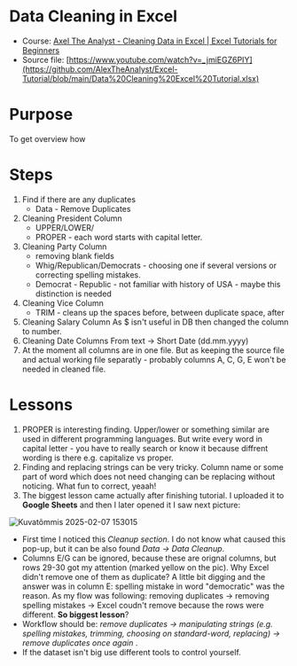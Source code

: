 # Data Cleaning in Excel

- Course: [Axel The Analyst - Cleaning Data in Excel | Excel Tutorials for Beginners](https://www.youtube.com/watch?v=_jmiEGZ6PIY)
- Source file: [https://www.youtube.com/watch?v=_jmiEGZ6PIY](https://github.com/AlexTheAnalyst/Excel-Tutorial/blob/main/Data%20Cleaning%20Excel%20Tutorial.xlsx)

# Purpose
To get overview how 

# Steps
1. Find if there are any duplicates
    - Data - Remove Duplicates
2. Cleaning President Column
    - UPPER/LOWER/
    - PROPER - each word starts with capital letter.
4. Cleaning Party Column
    - removing blank fields
    - Whig/Republican/Democrats - choosing one if several versions or correcting spelling mistakes.
    * Democrat - Republic - not familiar with history of USA - maybe this distinction is needed
6. Cleaning Vice Column
   - TRIM - cleans up the spaces before, between duplicate space, after
7. Cleaning Salary Column
As $ isn't useful in DB then changed the column to number.
8. Cleaning Date Columns
From text -> Short Date (dd.mm.yyyy)
9. At the moment all columns are in one file. But as keeping the source file and actual working file separatly - probably columns A, C, G, E won't be needed in cleaned file.


# Lessons
1. PROPER is interesting finding. Upper/lower or something similar are used in different programming languages. But write every word in capital letter - you have to really search or know it because diffrent wording is there e.g. capitalize vs proper.
2. Finding and replacing strings can be very tricky. Column name or some part of word which does not need changing can be replacing without noticing. What fun to correct, yeaah!
3. The biggest lesson came actually after finishing tutorial. I uploaded it to **Google Sheets** and then I later opened it I saw next picture:

![Kuvatõmmis 2025-02-07 153015](https://github.com/user-attachments/assets/e3c069ba-c0a0-4a27-b46a-f8275833eca0)

- First time I noticed this <em>Cleanup section</em>. I do not know what caused this pop-up, but it can be also found <em>Data -> Data Cleanup</em>.
- Columns E/G can be ignored, because these are orignal columns, but rows 29-30 got my attention (marked yellow on the pic). Why Excel didn't remove one of them as duplicate? A little bit digging and the answer was in column E: spelling mistake in word "democratic" was the reason. As my flow was following: removing duplicates -> removing spelling mistakes ->  Excel coudn't remove because the rows were different. **So biggest lesson**?
-  Workflow should be: <em> remove duplicates -> manipulating strings (e.g. spelling mistakes, trimming, choosing on standard-word, replacing) -> remove duplicates once again </em>. 
-  If the dataset isn't big use different tools to control yourself.
  
